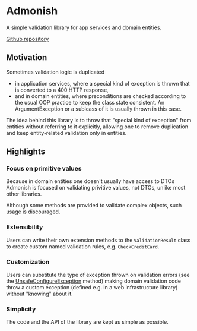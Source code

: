 # Admonish

A simple validation library for app services and domain entities.

[Github repository](https://github.com/otto-gebb/Admonish)

## Motivation

Sometimes validation logic is duplicated

- in application services, where a special kind of exception is   thrown that is converted to a 400 HTTP response,
- and in domain entities, where preconditions are checked according to the usual OOP practice to keep the class state consistent.
  An ArgumentException or a sublcass of it is usually thrown in this case.

The idea behind this library is to throw that "special kind of exception" from entities without referring to it explicitly, allowing one to remove duplication and keep entity-related validation only in entities.

## Highlights

### Focus on primitive values

Because in domain entities one doesn't usually have access to DTOs Admonish is focused on validating privitive values, not DTOs, unlike most other libraries.

Although some methods are provided to validate complex objects, such usage is discouraged.

### Extensibility

Users can write their own extension methods to the `ValidationResult` class to create custom named validation rules, e.g. `CheckCreditCard`.

### Customization

Users can substitute the type of exception thrown on validation errors (see the [UnsafeConfigureException](xref:Admonish.Validator.UnsafeConfigureException(System.Func{Admonish.ValidationResult,System.Exception})) method) making domain validation code throw a custom exception (defined e.g. in a web infrastructure library) without "knowing" about it.

### Simplicity

The code and the API of the library are kept as simple as possible.
